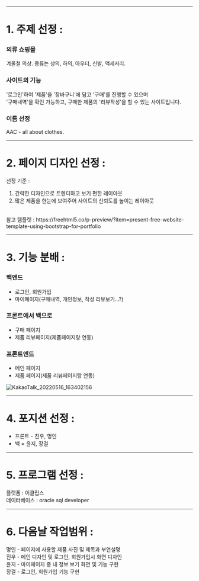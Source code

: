 <hr/>

# 1. 주제 선정 :
### 의류 쇼핑몰 <br/>
겨울철 의상. 종류는 상의, 하의, 아우터, 신발, 액세서리. <br/>
### 사이트의 기능<br/>
'로그인'하여 '제품'을 '장바구니'에 담고 '구매'를 진행할 수 있으며<br/>
'구매내역'을 확인 가능하고, 구매한 제품의 '리뷰작성'을 할 수 있는 사이트입니다.<br/>
### 이름 선정 <br/>
AAC - all about clothes.

<hr/>

# 2. 페이지 디자인 선정 :
선정 기준 : 
1. 간략한 디자인으로 트렌디하고 보기 편한 레이아웃  <br/>
2. 많은 제품을 한눈에 보여주어 사이트의 신뢰도를 높이는 레이아웃  <br/> 
<br/>
참고 템플렛 : https://freehtml5.co/p-preview/?item=present-free-website-template-using-bootstrap-for-portfolio <br/>

<hr/>

# 3. 기능 분배 :
### 백엔드  
- 로그인, 회원가입<br/>
- 마이페이지(구매내역, 개인정보, 작성 리뷰보기…?)  

### 프론트에서 백으로  
- 구매 페이지<br/>
- 제품 리뷰페이지(제품페이지랑 연동)  

### 프론트엔드  
- 메인 페이지<br/>
- 제품 페이지(제품 리뷰페이지랑 연동)  

![KakaoTalk_20220516_163402156](https://user-images.githubusercontent.com/72651617/168717583-115cb170-bd7c-4f1b-97c5-b652bbe126ac.jpg)


<hr/>

# 4. 포지션 선정 :
- 프론트 - 진우, 명인  <br/>
- 백 = 윤지, 장걸  

<hr/>

# 5. 프로그램 선정 :
플랫폼 : 이클립스  <br/>
데이터베이스 : oracle sql developer  <br/>

<hr/>

# 6. 다음날 작업범위 :
명인 - 페이지에 사용할 제품 사진 및 제목과 부연설명  <br/>
진우 - 메인 디자인 및 로그인, 회원가입시 화면 디자인  <br/>
윤지 - 마이페이지 중 내 정보 보기 화면 및 기능 구현  <br/>
장걸 - 로그인, 회원가입 기능 구현  <br/>

